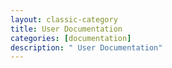 ```yaml
---
layout: classic-category
title: User Documentation
categories: [documentation]
description: " User Documentation"
---
```



